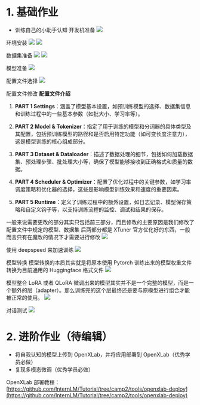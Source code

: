 ﻿# 1. 基础作业
-   训练自己的小助手认知
开发机准备
![ ](images/4.png)

环境安装
![ ](images/5.png)
![ ](images/6.png)

数据集准备
![ ](images/7.png)
![ ](images/8.png)

模型准备
![ ](images/9.png)

配置文件选择
![ ](images/10.png)

配置文件修改
**配置文件介绍**
1.  **PART 1 Settings**：涵盖了模型基本设置，如预训练模型的选择、数据集信息和训练过程中的一些基本参数（如批大小、学习率等）。
    
2.  **PART 2 Model & Tokenizer**：指定了用于训练的模型和分词器的具体类型及其配置，包括预训练模型的路径和是否启用特定功能（如可变长度注意力），这是模型训练的核心组成部分。
    
3.  **PART 3 Dataset & Dataloader**：描述了数据处理的细节，包括如何加载数据集、预处理步骤、批处理大小等，确保了模型能够接收到正确格式和质量的数据。
    
4.  **PART 4 Scheduler & Optimizer**：配置了优化过程中的关键参数，如学习率调度策略和优化器的选择，这些是影响模型训练效果和速度的重要因素。
    
5.  **PART 5 Runtime**：定义了训练过程中的额外设置，如日志记录、模型保存策略和自定义钩子等，以支持训练流程的监控、调试和结果的保存。

一般来说需要更改的部分其实只包括前三部分，而且修改的主要原因是我们修改了配置文件中规定的模型、数据集
后两部分都是 XTuner 官方优化好的东西，一般而言只有在魔改的情况下才需要进行修改
![ ](images/11.png)

使用 deepspeed 来加速训练
![ ](images/12.png)

模型转换
模型转换的本质其实就是将原本使用 Pytorch 训练出来的模型权重文件转换为目前通用的 Huggingface 格式文件
![ ](images/13.png)

模型整合
LoRA 或者 QLoRA 微调出来的模型其实并不是一个完整的模型，而是一个额外的层（adapter）。那么训练完的这个层最终还是要与原模型进行组合才能被正常的使用。
![ ](images/14.png)

对话测试
![ ](images/15.png)

# 2. 进阶作业（待编辑）

[](https://github.com/InternLM/Tutorial/blob/camp2/xtuner/homework.md#%E8%BF%9B%E9%98%B6%E4%BD%9C%E4%B8%9A)

-   将自我认知的模型上传到 OpenXLab，并将应用部署到 OpenXLab（优秀学员必做）
-   复现多模态微调（优秀学员必做）

OpenXLab 部署教程：[https://github.com/InternLM/Tutorial/tree/camp2/tools/openxlab-deploy](https://github.com/InternLM/Tutorial/tree/camp2/tools/openxlab-deploy)
